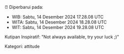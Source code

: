 ⏰ Diperbarui pada:
- WIB: Sabtu, 14 Desember 2024 17.28.08 UTC
- WITA: Sabtu, 14 Desember 2024 18.28.08 UTC
- WIT: Sabtu, 14 Desember 2024 19.28.08 UTC

Kutipan Inspiratif:
"Not always available, try your luck ;)"


Kategori: attitude

